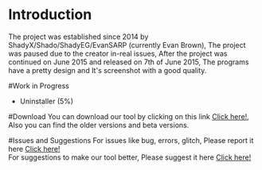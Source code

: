 # Introduction
The project was established since 2014 by ShadyX/Shado/ShadyEG/EvanSARP (currently Evan Brown), The project was paused due to the creator in-real issues, After the project was continued on June 2015 and released on 7th of June 2015, The programs have a pretty design and It's screenshot with a good quality.

#Work in Progress
* Uninstaller (5%)

#Download
You can download our tool by clicking on this link [Click here!](https://www.github.com/WeatherfordSARP/SykesScreenCapture/releases), Also you can find the older versions and beta versions.

#Issues and Suggestions
For issues like bug, errors, glitch, Please report it here [Click here!](https://github.com/WeatherfordSARP/SykesScreenCapture/issues)
<br />
For suggestions to make our tool better, Please suggest it here [Click here!](https://github.com/WeatherfordSARP/SykesScreenCapture/pulls)
